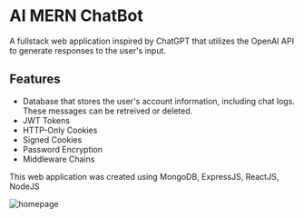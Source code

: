 # AI MERN ChatBot
A fullstack web application inspired by ChatGPT that utilizes the OpenAI API to generate responses to the user's input.

## Features
* Database that stores the user's account information, including chat logs. These messages can be retreived or deleted.
* JWT Tokens
* HTTP-Only Cookies
* Signed Cookies
* Password Encryption
* Middleware Chains

This web application was created using MongoDB, ExpressJS, ReactJS, NodeJS

![homepage](https://github.com/ShaunB1/mern-chatbot/assets/51792193/71a4a414-bfd2-4ef5-b4aa-17b60094ff09)

